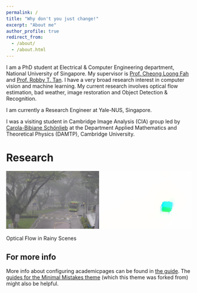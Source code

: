 ```yaml
---
permalink: /
title: "Why don't you just change!"
excerpt: "About me"
author_profile: true
redirect_from: 
  - /about/
  - /about.html
---
```


I am a PhD student at Electrical & Computer Engineering department, National University of Singapore. My supervisor is [Prof. Cheong Loong Fah]() and [Prof. Robby T. Tan](). I have a very broad research interest in computer vision and machine learning. My current research involves optical flow estimation, bad weather, image restoration and Object Detection & Recognition. 

I am currently a Research Engineer at Yale-NUS, Singapore. 

I was a visiting student in Cambridge Image Analysis (CIA) group led by [Carola-Bibiane Schönlieb]() at the Department Applied Mathematics and Theoretical Physics (DAMTP), Cambridge University. 


Research 
======

![Sample](images/OpticalFlowRain.jpg)

Optical Flow in Rainy Scenes



For more info
------
More info about configuring academicpages can be found in [the guide](https://academicpages.github.io/markdown/). The [guides for the Minimal Mistakes theme](https://mmistakes.github.io/minimal-mistakes/docs/configuration/) (which this theme was forked from) might also be helpful.
